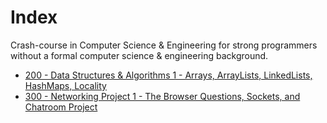 # Index

Crash-course in Computer Science & Engineering for strong programmers without a formal computer science & engineering background.

- [200 - Data Structures & Algorithms 1 - Arrays, ArrayLists, LinkedLists, HashMaps, Locality](200_DS_Algo_Assignment_1.md)  
- [300 - Networking Project 1 - The Browser Questions, Sockets, and Chatroom Project](300_Networking_Project_1.md)

